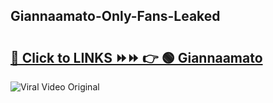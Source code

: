
 ## Giannaamato-Only-Fans-Leaked

# <h2><a href="https://clipsfans.com/Giannaamato&ref=git">🔗 Click to LINKS ⏩⏩ 👉 🟢 Giannaamato </a></h2>

<a href="https://clipsfans.com/Giannaamato&ref=git" rel="nofollow" data-target="animated-image.originalLink"><img src="https://i.ibb.co.com/xMMVF88/686577567.gif" alt="Viral Video Original" style="max-width: 100%; display: inline-block;" data-target="animated-image.originalImage"></a>
